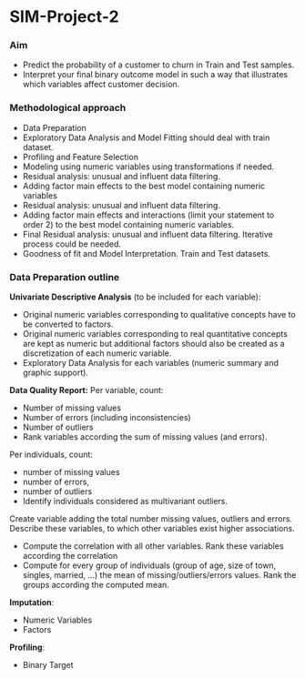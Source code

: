 # SIM-Project-2

### ****Aim****

- Predict the probability of a customer to churn in Train and Test samples.
- Interpret your final binary outcome model in such a way that illustrates which variables affect customer decision.

### Methodological approach

- Data Preparation
- Exploratory Data Analysis and Model Fitting should deal with train dataset.
- Profiling and Feature Selection
- Modeling using numeric variables using transformations if needed.
- Residual analysis: unusual and influent data filtering.
- Adding factor main effects to the best model containing numeric variables
- Residual analysis: unusual and influent data filtering.
- Adding factor main effects and interactions (limit your statement to order 2) to the best
model containing numeric variables.
- Final Residual analysis: unusual and influent data filtering. Iterative process could be needed.
- Goodness of fit and Model Interpretation. Train and Test datasets.

### **Data Preparation outline**

**Univariate Descriptive Analysis** (to be included for each variable):

- Original numeric variables corresponding to qualitative concepts have to be converted to
factors.
- Original numeric variables corresponding to real quantitative concepts are kept as numeric
but additional factors should also be created as a discretization of each numeric variable.
- Exploratory Data Analysis for each variables (numeric summary and graphic support).

**Data Quality Report:**
Per variable, count:

- Number of missing values
- Number of errors (including inconsistencies)
- Number of outliers
- Rank variables according the sum of missing values (and errors).

Per individuals, count:

- number of missing values
- number of errors,
- number of outliers
- Identify individuals considered as multivariant outliers.

Create variable adding the total number missing values, outliers and errors. Describe these
variables, to which other variables exist higher associations.

- Compute the correlation with all other variables. Rank these variables according the
correlation
- Compute for every group of individuals (group of age, size of town, singles, married, …) the
mean of missing/outliers/errors values. Rank the groups according the computed mean.

**Imputation**:

- Numeric Variables
- Factors

**Profiling**:

- Binary Target
